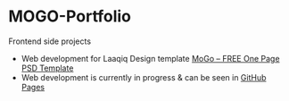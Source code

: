 # MOGO-Portfolio
Frontend side projects

* Web development for Laaqiq Design template [MoGo – FREE One Page PSD Template](https://www.behance.net/gallery/34430587/MoGo-FREE-One-Page-PSD-Template)
* Web development is currently in progress & can be seen in [GitHub Pages](https://alia-adel.github.io/MOGO-Portfolio/)
